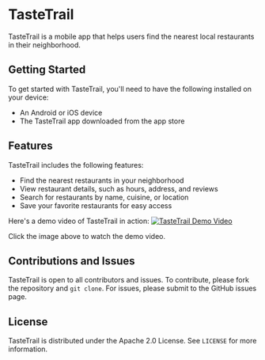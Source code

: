 # TasteTrail

TasteTrail is a mobile app that helps users find the nearest local restaurants in their neighborhood.

## Getting Started

To get started with TasteTrail, you'll need to have the following installed on your device:
- An Android or iOS device
- The TasteTrail app downloaded from the app store

## Features

TasteTrail includes the following features:
- Find the nearest restaurants in your neighborhood
- View restaurant details, such as hours, address, and reviews
- Search for restaurants by name, cuisine, or location
- Save your favorite restaurants for easy access

Here's a demo video of TasteTrail in action: 
[![TasteTrail Demo Video]([https://img.youtube.com/vi/VIDEO-ID/0.jpg)](https://www.youtube.com/watch?v=VIDEO-ID](https://github-production-user-asset-6210df.s3.amazonaws.com/107554725/237393479-4f59f115-29e2-466f-9de6-50ed69950edb.mp4))

Click the image above to watch the demo video.

## Contributions and Issues

TasteTrail is open to all contributors and issues. To contribute, please fork the repository and `git clone`. For issues, please submit to the GitHub issues page.

## License

TasteTrail is distributed under the Apache 2.0 License. See `LICENSE` for more information.
